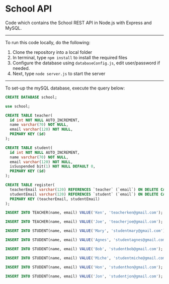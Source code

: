# School API

Code which contains the School REST API in Node.js with Express and MySQL.

---

To run this code locally, do the following:

1. Clone the repository into a local folder
2. In terminal, type `npm install` to install the required files
3. Configure the database using `databaseConfig.js`, edit user/password if needed.
4. Next, type `node server.js` to start the server

---

To set-up the mySQL database, execute the query below:

```sql
CREATE DATABASE school;

use school;

CREATE TABLE teacher(
  id int NOT NULL AUTO_INCREMENT,
  name varchar(70) NOT NULL,
  email varchar(120) NOT NULL,
  PRIMARY KEY (id)
);

CREATE TABLE student(
  id int NOT NULL AUTO_INCREMENT,
  name varchar(70) NOT NULL,
  email varchar(120) NOT NULL,
  isSuspended bit(1) NOT NULL DEFAULT 0,
  PRIMARY KEY (id)
);

CREATE TABLE register(
  teacherEmail varchar(120) REFERENCES `teacher` (`email`) ON DELETE CASCADE ON UPDATE CASCADE,
  studentEmail varchar(120) REFERENCES `student` (`email`) ON DELETE CASCADE ON UPDATE CASCADE,
  PRIMARY KEY (teacherEmail, studentEmail)
);

INSERT INTO TEACHER(name, email) VALUE('Ken', 'teacherken@gmail.com');

INSERT INTO TEACHER(name, email) VALUE('Joe', 'teacherjoe@gmail.com');

INSERT INTO STUDENT(name, email) VALUE('Mary', 'studentmary@gmail.com');

INSERT INTO STUDENT(name, email) VALUE('Agnes', 'studentagnes@gmail.com');

INSERT INTO STUDENT(name, email) VALUE('Bob', 'studentbob@gmail.com');

INSERT INTO STUDENT(name, email) VALUE('Miche', 'studentmiche@gmail.com');

INSERT INTO STUDENT(name, email) VALUE('Hon', 'studenthon@gmail.com');

INSERT INTO STUDENT(name, email) VALUE('Jon', 'studentjon@gmail.com');
```
